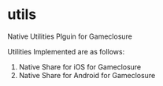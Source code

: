 utils
=====

Native Utilities Plguin for Gameclosure

Utilities Implemented are as follows:

1. Native Share for iOS for Gameclosure
2. Native Share for Android for Gameclosure
